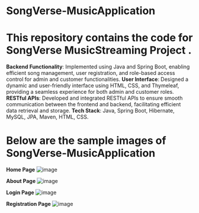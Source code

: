 # SongVerse-MusicApplication

# This repository contains the code for SongVerse MusicStreaming Project .


**Backend Functionality**: Implemented using Java and Spring Boot, enabling efficient song management, user registration, and role-based access control for admin and customer functionalities.
**User Interface**: Designed a dynamic and user-friendly interface using HTML, CSS, and Thymeleaf, providing a seamless experience for both admin and customer roles.
**RESTful APIs**: Developed and integrated RESTful APIs to ensure smooth communication between the frontend and backend, facilitating efficient data retrieval and storage.
**Tech Stack**: Java, Spring Boot, Hibernate, MySQL, JPA, Maven, HTML, CSS.

# Below are the sample images of SongVerse-MusicApplication

**Home Page**
![image](https://github.com/user-attachments/assets/73422bb1-470a-4389-9593-7563debce4ae)

**About Page**
![image](https://github.com/user-attachments/assets/ae91dfdc-b01b-4fa3-8915-14793f8e0e5a)

**Login Page**
![image](https://github.com/user-attachments/assets/f1783990-14b7-4c3f-95c8-77dc8f3e0717)

**Registration Page**
![image](https://github.com/user-attachments/assets/7183f785-b8f1-4668-abb4-0c11505ea2eb)

